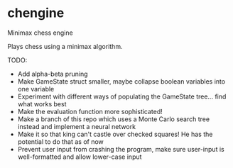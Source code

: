 # chengine
Minimax chess engine

Plays chess using a minimax algorithm.

TODO:
 - Add alpha-beta pruning
 - Make GameState struct smaller, maybe collapse boolean variables into one variable
 - Experiment with different ways of populating the GameState tree... find what works best
 - Make the evaluation function more sophisticated!
 - Make a branch of this repo which uses a Monte Carlo search tree instead and implement a neural network
 - Make it so that king can't castle over checked squares! He has the potential to do that as of now
 - Prevent user input from crashing the program, make sure user-input is well-formatted and allow lower-case input

